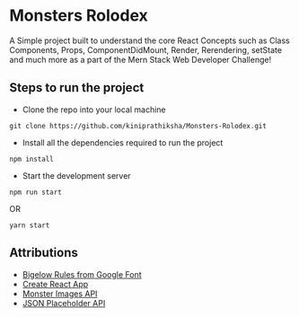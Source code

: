 # Monsters Rolodex

A Simple project built to understand the core React Concepts such as Class Components, Props, ComponentDidMount, Render, Rerendering, setState and much more as a part of the Mern Stack Web Developer Challenge! 

## Steps to run the project

- Clone the repo into your local machine

```
git clone https://github.com/kiniprathiksha/Monsters-Rolodex.git
```

- Install all the dependencies required to run the project

```
npm install
```

- Start the development server

```
npm run start 
```

OR

```
yarn start
```

## Attributions

- <a href="https://fonts.google.com/specimen/Bigelow+Rules?query=bigelow+rules">Bigelow Rules from Google Font</a>
- <a href="https://create-react-app.dev/">Create React App</a>
- <a href="https://robohash.org/1?set=set2">Monster Images API</a>
- <a href="https://jsonplaceholder.typicode.com/users">JSON Placeholder API</a>




